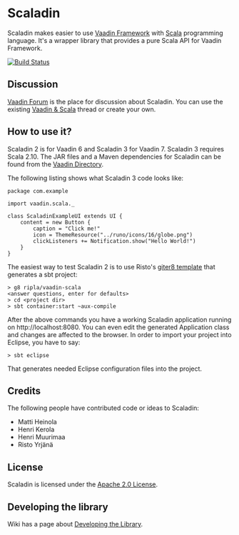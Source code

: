 # Scaladin

Scaladin makes easier to use [Vaadin Framework](https://vaadin.com) with [Scala](http://www.scala-lang.org/) programming language. It's a wrapper library that provides a pure Scala API for Vaadin Framework. 

[![Build Status](https://secure.travis-ci.org/henrikerola/scaladin.png?branch=3.1)](http://travis-ci.org/henrikerola/scaladin)

## Discussion

[Vaadin Forum](https://vaadin.com/forum) is the place for discussion about Scaladin. You can use the existing [Vaadin & Scala](https://vaadin.com/forum#!/thread/530127) thread or create your own.

## How to use it?

Scaladin 2 is for Vaadin 6 and Scaladin 3 for Vaadin 7. Scaladin 3 requires Scala 2.10. The JAR files and a Maven dependencies for Scaladin can be found from the [Vaadin Directory](http://vaadin.com/addon/scaladin).

The following listing shows what Scaladin 3 code looks like:

    package com.example

    import vaadin.scala._

    class ScaladinExampleUI extends UI {
        content = new Button {
            caption = "Click me!"
            icon = ThemeResource("../runo/icons/16/globe.png")
            clickListeners += Notification.show("Hello World!")
        }
    }

The easiest way to test Scaladin 2 is to use Risto's [giter8 template](https://github.com/ripla/vaadin-scala.g8) that generates a sbt project:

    > g8 ripla/vaadin-scala
    <answer questions, enter for defaults>
    > cd <project dir>
    > sbt container:start ~aux-compile

After the above commands you have a working Scaladin application running on http://localhost:8080. You can even edit the generated Application class and changes are affected to the browser. In order to import your project into Eclipse, you have to say:

    > sbt eclipse

That generates needed Eclipse configuration files into the project.

## Credits

The following people have contributed code or ideas to Scaladin:

 * Matti Heinola
 * Henri Kerola
 * Henri Muurimaa
 * Risto Yrjänä

## License

Scaladin is licensed under the [Apache 2.0 License](http://www.apache.org/licenses/LICENSE-2.0.html).

## Developing the library

Wiki has a page about [Developing the Library](https://github.com/henrikerola/scaladin/wiki/Developing-the-Library).
